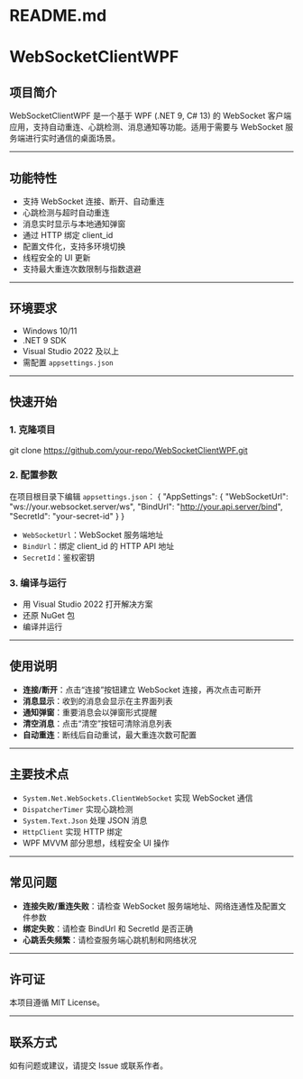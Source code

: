 # README.md

# WebSocketClientWPF

## 项目简介

WebSocketClientWPF 是一个基于 WPF (.NET 9, C# 13) 的 WebSocket 客户端应用，支持自动重连、心跳检测、消息通知等功能。适用于需要与 WebSocket 服务端进行实时通信的桌面场景。

---

## 功能特性

- 支持 WebSocket 连接、断开、自动重连
- 心跳检测与超时自动重连
- 消息实时显示与本地通知弹窗
- 通过 HTTP 绑定 client_id
- 配置文件化，支持多环境切换
- 线程安全的 UI 更新
- 支持最大重连次数限制与指数退避

---

## 环境要求

- Windows 10/11
- .NET 9 SDK
- Visual Studio 2022 及以上
- 需配置 `appsettings.json`

---

## 快速开始

### 1. 克隆项目
git clone https://github.com/your-repo/WebSocketClientWPF.git


### 2. 配置参数

在项目根目录下编辑 `appsettings.json`：
{ "AppSettings": { "WebSocketUrl": "ws://your.websocket.server/ws", "BindUrl": "http://your.api.server/bind", "SecretId": "your-secret-id" } }

- `WebSocketUrl`：WebSocket 服务端地址
- `BindUrl`：绑定 client_id 的 HTTP API 地址
- `SecretId`：鉴权密钥

### 3. 编译与运行

- 用 Visual Studio 2022 打开解决方案
- 还原 NuGet 包
- 编译并运行

---

## 使用说明

- **连接/断开**：点击“连接”按钮建立 WebSocket 连接，再次点击可断开
- **消息显示**：收到的消息会显示在主界面列表
- **通知弹窗**：重要消息会以弹窗形式提醒
- **清空消息**：点击“清空”按钮可清除消息列表
- **自动重连**：断线后自动重试，最大重连次数可配置

---

## 主要技术点

- `System.Net.WebSockets.ClientWebSocket` 实现 WebSocket 通信
- `DispatcherTimer` 实现心跳检测
- `System.Text.Json` 处理 JSON 消息
- `HttpClient` 实现 HTTP 绑定
- WPF MVVM 部分思想，线程安全 UI 操作

---


## 常见问题

- **连接失败/重连失败**：请检查 WebSocket 服务端地址、网络连通性及配置文件参数
- **绑定失败**：请检查 BindUrl 和 SecretId 是否正确
- **心跳丢失频繁**：请检查服务端心跳机制和网络状况

---

## 许可证

本项目遵循 MIT License。

---

## 联系方式

如有问题或建议，请提交 Issue 或联系作者。
